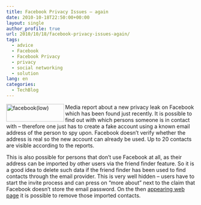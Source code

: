```yaml
---
title: Facebook Privacy Issues – again
date: 2010-10-18T22:50:00+00:00
layout: single
author_profile: true
url: 2010/10/18/facebook-privacy-issues-again/
tags:
  - advice
  - Facebook
  - Facebook Privacy
  - privacy
  - social networking
  - solution
lang: en
categories: 
  - TechBlog
---
```

[<img title="facebook(low)" border="0" alt="facebook(low)" align="left" src="http://lh4.ggpht.com/_vaUVXcmC3OI/TLzIDUwCb1I/AAAAAAAACuc/mVUA_l9tg6o/facebook%28low%29_thumb.jpg?imgmax=800" width="154" height="47" />](http://lh5.ggpht.com/_vaUVXcmC3OI/TLzIBWRPOUI/AAAAAAAACuY/Vk1RXCCWGfE/s1600-h/facebook%28low%29%5B2%5D.jpg)Media report about a new privacy leak on Facebook which has been found just recently. It is possible to find out with which persons someone is in contact with – therefore one just has to create a fake account using a known email address of the person to spy upon. Facebook doesn’t verify whether the address is real so the new account can already be used. Up to 20 contacts are visible according to the reports.

This is also possible for persons that don’t use Facebook at all, as their address can be imported by other users via the friend finder feature. So it is a good idea to delete such data if the friend finder has been used to find contacts through the email provider. This is very well hidden – users have to start the invite process and can press on “more about” next to the claim that Facebook doesn’t store the email password. On the then [appearing web page](http://www.facebook.com/contact_importer/remove_uploads.php) it is possible to remove those imported contacts.